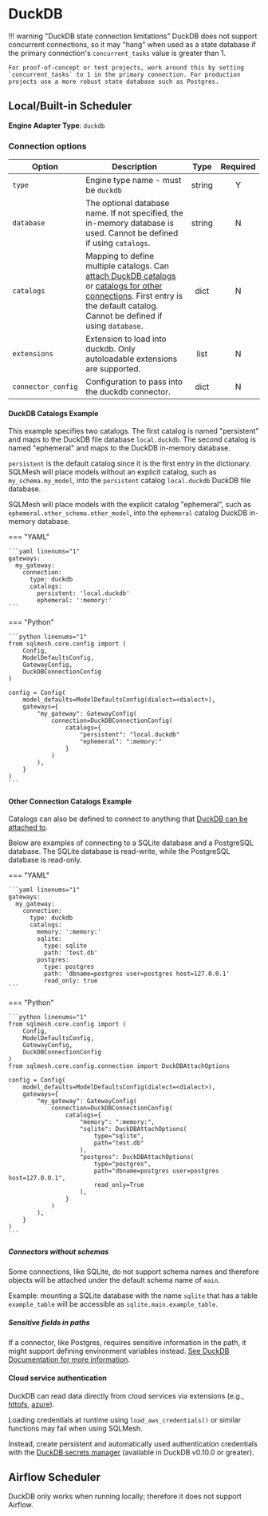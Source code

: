 # DuckDB

!!! warning "DuckDB state connection limitations"
    DuckDB does not support concurrent connections, so it may "hang" when used as a state database if the primary connection's `concurrent_tasks` value is greater than 1.

    For proof-of-concept or test projects, work around this by setting `concurrent_tasks` to 1 in the primary connection. For production projects use a more robust state database such as Postgres.

## Local/Built-in Scheduler
**Engine Adapter Type**: `duckdb`

### Connection options

| Option             | Description                                                                                                                                                                                                                                     |  Type  | Required |
|--------------------|-------------------------------------------------------------------------------------------------------------------------------------------------------------------------------------------------------------------------------------------------|:------:|:--------:|
| `type`             | Engine type name - must be `duckdb`                                                                                                                                                                                                             | string |    Y     |
| `database`         | The optional database name. If not specified, the in-memory database is used. Cannot be defined if using `catalogs`.                                                                                                                            | string |    N     |
| `catalogs`         | Mapping to define multiple catalogs. Can [attach DuckDB catalogs](#duckdb-catalogs-example) or [catalogs for other connections](#other-connection-catalogs-example). First entry is the default catalog. Cannot be defined if using `database`. |  dict  |    N     |
| `extensions`       | Extension to load into duckdb. Only autoloadable extensions are supported.                                                                                                                                                                      |  list  |    N     |
| `connector_config` | Configuration to pass into the duckdb connector.                                                                                                                                                                                                |  dict  |    N     |

#### DuckDB Catalogs Example

This example specifies two catalogs. The first catalog is named "persistent" and maps to the DuckDB file database `local.duckdb`. The second catalog is named "ephemeral" and maps to the DuckDB in-memory database.

`persistent` is the default catalog since it is the first entry in the dictionary. SQLMesh will place models without an explicit catalog, such as `my_schema.my_model`, into the `persistent` catalog `local.duckdb` DuckDB file database.

SQLMesh will place models with the explicit catalog "ephemeral", such as `ephemeral.other_schema.other_model`, into the `ephemeral` catalog DuckDB in-memory database.

=== "YAML"

    ```yaml linenums="1"
    gateways:
      my_gateway:
        connection:
          type: duckdb
          catalogs:
            persistent: 'local.duckdb'
            ephemeral: ':memory:'
    ```

=== "Python"

    ```python linenums="1"
    from sqlmesh.core.config import (
        Config,
        ModelDefaultsConfig,
        GatewayConfig,
        DuckDBConnectionConfig
    )

    config = Config(
        model_defaults=ModelDefaultsConfig(dialect=<dialect>),
        gateways={
            "my_gateway": GatewayConfig(
                connection=DuckDBConnectionConfig(
                    catalogs={
                        "persistent": "local.duckdb"
                        "ephemeral": ":memory:"
                    }
                )
            ),
        }
    )
    ```

#### Other Connection Catalogs Example

Catalogs can also be defined to connect to anything that [DuckDB can be attached to](https://duckdb.org/docs/sql/statements/attach.html).

Below are examples of connecting to a SQLite database and a PostgreSQL database.
The SQLite database is read-write, while the PostgreSQL database is read-only.

=== "YAML"

    ```yaml linenums="1"
    gateways:
      my_gateway:
        connection:
          type: duckdb
          catalogs:
            memory: ':memory:'
            sqlite:
              type: sqlite
              path: 'test.db'
            postgres:
              type: postgres
              path: 'dbname=postgres user=postgres host=127.0.0.1'
              read_only: true
    ```

=== "Python"

    ```python linenums="1"
    from sqlmesh.core.config import (
        Config,
        ModelDefaultsConfig,
        GatewayConfig,
        DuckDBConnectionConfig
    )
    from sqlmesh.core.config.connection import DuckDBAttachOptions

    config = Config(
        model_defaults=ModelDefaultsConfig(dialect=<dialect>),
        gateways={
            "my_gateway": GatewayConfig(
                connection=DuckDBConnectionConfig(
                    catalogs={
                        "memory": ":memory:",
                        "sqlite": DuckDBAttachOptions(
                            type="sqlite",
                            path="test.db"
                        ),
                        "postgres": DuckDBAttachOptions(
                            type="postgres",
                            path="dbname=postgres user=postgres host=127.0.0.1",
                            read_only=True
                        ),
                    }
                )
            ),
        }
    )
    ```

##### Connectors without schemas

Some connections, like SQLite, do not support schema names and therefore objects will be attached under the default schema name of `main`.

Example: mounting a SQLite database with the name `sqlite` that has a table `example_table` will be accessible as `sqlite.main.example_table`.

##### Sensitive fields in paths

If a connector, like Postgres, requires sensitive information in the path, it might support defining environment variables instead.
[See DuckDB Documentation for more information](https://duckdb.org/docs/extensions/postgres#configuring-via-environment-variables).

#### Cloud service authentication

DuckDB can read data directly from cloud services via extensions (e.g., [httpfs](https://duckdb.org/docs/extensions/httpfs/s3api), [azure](https://duckdb.org/docs/extensions/azure)).

Loading credentials at runtime using `load_aws_credentials()` or similar functions may fail when using SQLMesh.

Instead, create persistent and automatically used authentication credentials with the [DuckDB secrets manager](https://duckdb.org/docs/configuration/secrets_manager.html) (available in DuckDB v0.10.0 or greater).

## Airflow Scheduler
DuckDB only works when running locally; therefore it does not support Airflow.
